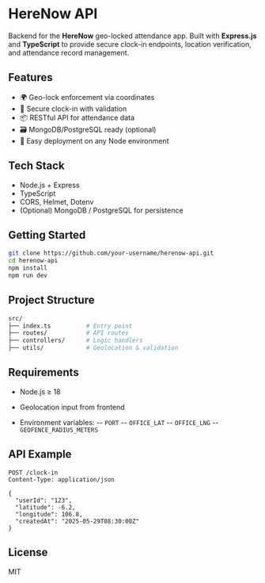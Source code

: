 # HereNow API

Backend for the **HereNow** geo-locked attendance app. Built with **Express.js** and **TypeScript** to provide secure clock-in endpoints, location verification, and attendance record management.

## Features

- 🌍 Geo-lock enforcement via coordinates
- 🔐 Secure clock-in with validation
- 📦 RESTful API for attendance data
- 🗃️ MongoDB/PostgreSQL ready (optional)
- 🚀 Easy deployment on any Node environment

## Tech Stack

- Node.js + Express
- TypeScript
- CORS, Helmet, Dotenv
- (Optional) MongoDB / PostgreSQL for persistence

## Getting Started

```bash
git clone https://github.com/your-username/herenow-api.git
cd herenow-api
npm install
npm run dev
```

## Project Structure
```bash
src/
├── index.ts          # Entry point
├── routes/           # API routes
├── controllers/      # Logic handlers
├── utils/            # Geolocation & validation
```

## Requirements
- Node.js ≥ 18
- Geolocation input from frontend

- Environment variables:
-- `PORT`
-- `OFFICE_LAT`
-- `OFFICE_LNG`
-- `GEOFENCE_RADIUS_METERS`

## API Example
```http
POST /clock-in
Content-Type: application/json

{
  "userId": "123",
  "latitude": -6.2,
  "longitude": 106.8,
  "createdAt": "2025-05-29T08:30:00Z"
}
```

## License
MIT
